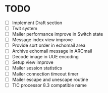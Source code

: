 # TODO

 - [ ] Implement Draft section
 - [ ] Twit system
 - [ ] Mailer performance improve in Switch state
 - [ ] Message index view improve
 - [ ] Provide sort order in echomail area
 - [ ] Archive echomail message in ARCmail
 - [ ] Decode image in UUE encoding
 - [ ] Setup view improve
 - [ ] Mailer session statistics
 - [ ] Mailer connection timeout timer
 - [ ] Mailer escape and unescape routine
 - [ ] TIC processor 8.3 compatible name
